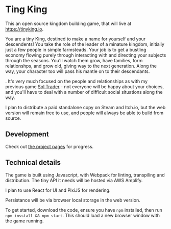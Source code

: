 # Ting King

This an open source kingdom building game, that will live at https://tinyking.io.

You are a tiny King, destined to make a name for yourself and your descendents! You take the role of the leader of a minature kingdom, initially just a few people in simple farmsteads. Your job is to get a bustling economy flowing purely through interacting with and directing your subjects through the seasons. You'll watch them grow, have families, form relationshps, and grow old, giving way to the next generation. Along the way, your character too will pass his mantle on to their descendants.

. It's very much focused on the people and relationships as with my previous game [Sol Trader](https://soltrader.net/) - not everyone will be happy about your choices, and you'll have to deal with a number of difficult social situations along the way.

I plan to distribute a paid standalone copy on Steam and Itch.io, but the web version will remain free to use, and people will always be able to build from source.

## Development

Check out [the project pages](https://github.com/chrismdp/tinyking/projects/) for progress.

## Technical details

The game is built using Javascript, with Webpack for linting, transpiling and distribution. The tiny API it needs will be hosted via AWS Amplify.

I plan to use React for UI and PixiJS for rendering.

Persistance will be via browser local storage in the web version.

To get started, download the code, ensure you have `npm` installed, then run `npm insstall && npm start`. This should load a new browser window with the game running.
